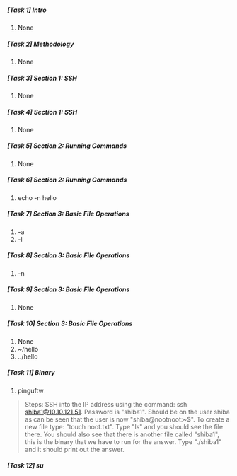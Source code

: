 ##### [Task 1] Intro
   1. None

##### [Task 2] Methodology
   1. None

##### [Task 3] Section 1: SSH
   1. None

##### [Task 4] Section 1: SSH
   1. None

##### [Task 5] Section 2: Running Commands
   1. None

##### [Task 6] Section 2: Running Commands
   1. echo -n hello

##### [Task 7] Section 3: Basic File Operations
   1. -a
   2. -l

##### [Task 8] Section 3: Basic File Operations
   1. -n

##### [Task 9] Section 3: Basic File Operations
   1. None

##### [Task 10] Section 3: Basic File Operations
   1. None
   2. ~/hello
   3. ../hello

##### [Task 11] Binary 
   1. pinguftw 

> Steps: 
> SSH into the IP address using the command: ssh shiba1@10.10.121.51. 
> Password is "shiba1". 
> Should be on the user shiba as can be seen that the user is now "shiba@nootnoot:~$". 
> To create a new file type: "touch noot.txt". 
> Type "ls" and you should see the file there. 
> You should also see that there is another file called "shiba1", this is the binary that we have to run for the answer. 
> Type "./shiba1" and it should print out the answer. 

##### [Task 12] su 



